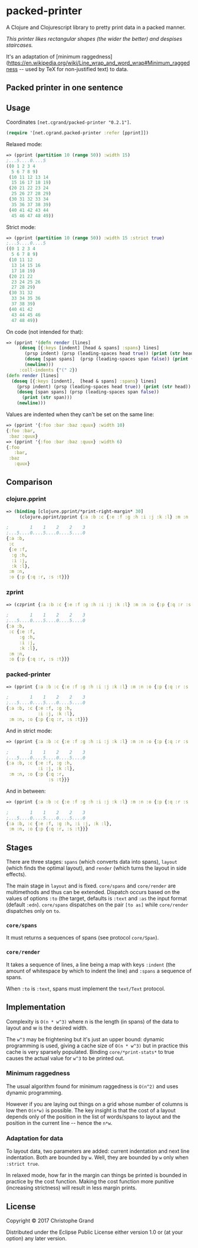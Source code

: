 # packed-printer

A Clojure and Clojurescript library to pretty print data in a packed manner.

*This printer likes rectangular shapes (the wider the better) and despises staircases.*

It's an adaptation of [minimum raggedness](https://en.wikipedia.org/wiki/Line_wrap_and_word_wrap#Minimum_raggedness -- used by TeX for non-justified text) to data.

## Packed printer in one sentence

## Usage

Coordinates `[net.cgrand/packed-printer "0.2.1"]`.

```clj
(require '[net.cgrand.packed-printer :refer [pprint]])
```

Relaxed mode:
```clj
=> (pprint (partition 10 (range 50)) :width 15)
;...5....0....5
((0 1 2 3 4
  5 6 7 8 9)
 (10 11 12 13 14
  15 16 17 18 19)
 (20 21 22 23 24
  25 26 27 28 29)
 (30 31 32 33 34
  35 36 37 38 39)
 (40 41 42 43 44
  45 46 47 48 49))
```

Strict mode:
```clj
=> (pprint (partition 10 (range 50)) :width 15 :strict true)
;...5....0....5
((0 1 2 3 4
  5 6 7 8 9)
 (10 11 12
  13 14 15 16
  17 18 19)
 (20 21 22
  23 24 25 26
  27 28 29)
 (30 31 32
  33 34 35 36
  37 38 39)
 (40 41 42
  43 44 45 46
  47 48 49))
```

On code (not intended for that):
```clj
=> (pprint '(defn render [lines]
     (doseq [{:keys [indent] [head & spans] :spans} lines]
       (prsp indent) (prsp (leading-spaces head true)) (print (str head))
       (doseq [span spans]  (prsp (leading-spaces span false)) (print (str span)))
       (newline)))
     :coll-indents {"(" 2})
(defn render [lines]
  (doseq [{:keys [indent],  [head & spans] :spans} lines]
    (prsp indent) (prsp (leading-spaces head true)) (print (str head))
    (doseq [span spans] (prsp (leading-spaces span false))
      (print (str span)))
    (newline)))
```

Values are indented when they can't be set on the same line:

```clj
=> (pprint '{:foo :bar :baz :quux} :width 10)
{:foo :bar,
 :baz :quux}
=> (pprint '{:foo :bar :baz :quux} :width 6)
{:foo
   :bar,
 :baz
   :quux}
```

## Comparison

### clojure.pprint
```clj
=> (binding [clojure.pprint/*print-right-margin* 30]
     (clojure.pprint/pprint {:a :b :c {:e :f :g :h :i :j :k :l} :m :n :o {:p {:q :r :s :t}}}))

;        1    1    2    2    3
;...5....0....5....0....5....0
{:a :b,
 :c
 {:e :f,
  :g :h,
  :i :j,
  :k :l},
 :m :n,
 :o {:p {:q :r, :s :t}}}
```

### zprint
```clj
=> (czprint {:a :b :c {:e :f :g :h :i :j :k :l} :m :n :o {:p {:q :r :s :t}}} 30 {:map {:nl-separator? true}})

;        1    1    2    2    3
;...5....0....5....0....5....0
{:a :b,
 :c {:e :f,
     :g :h,
     :i :j,
     :k :l},
 :m :n,
 :o {:p {:q :r, :s :t}}}
 ```

### packed-printer 
```clj
=> (pprint {:a :b :c {:e :f :g :h :i :j :k :l} :m :n :o {:p {:q :r :s :t}}} :width 30)

;        1    1    2    2    3
;...5....0....5....0....5....0
{:a :b, :c {:e :f, :g :h,
            :i :j, :k :l},
 :m :n, :o {:p {:q :r, :s :t}}}
```

And in strict mode:

```clj
=> (pprint {:a :b :c {:e :f :g :h :i :j :k :l} :m :n :o {:p {:q :r :s :t}}} :width 30 :strict true)

;        1    1    2    2    3
;...5....0....5....0....5....0
{:a :b, :c {:e :f, :g :h,
            :i :j, :k :l},
 :m :n, :o {:p {:q :r,
                :s :t}}}
```

And in between:

```clj
=> (pprint {:a :b :c {:e :f :g :h :i :j :k :l} :m :n :o {:p {:q :r :s :t}}} :width 30 :strict 1)

;        1    1    2    2    3
;...5....0....5....0....5....0
{:a :b, :c {:e :f, :g :h, :i :j, :k :l},
 :m :n, :o {:p {:q :r, :s :t}}}
```

## Stages

There are three stages: `spans` (which converts data into spans), `layout` (which finds the optimal layout), and `render` (which turns the layout in side effects).

The main stage in `layout` and is fixed. `core/spans` and `core/render` are multimethods and thus can be extended. Dispatch occurs based on the values of options `:to` (the target, defaults is `:text` and `:as` the input format (default `:edn`). `core/spans` dispatches on the pair `[to as]` while `core/render` dispatches only on `to`.

### `core/spans`

It must returns a sequences of spans (see protocol `core/Span`).

### `core/render`

It takes a sequence of lines, a line being a map with keys `:indent` (the amount of whitespace by which to indent the line) and `:spans` a sequence of spans.

When `:to` is `:text`, spans must implement the `text/Text` protocol. 

## Implementation

Complexity is `O(n * w^3)` where n is the length (in spans) of the data to layout and w is the desired width.

The `w^3` may be frightening but it's just an upper bound: dynamic programming is used, giving a cache size of `O(n * w^3)` but in practice this cache is very sparsely populated. Binding `core/*print-stats*` to true causes the actual value for `w^3` to be printed out.

### Minimum raggedness

The usual algorithm found for minimum raggedness is `O(n^2)` and uses dynamic programming.

However if you are laying out things on a grid whose number of columns is low then `O(n*w)` is possible. The key insight is that the cost of a layout depends only of the position in the list of words/spans to layout and the position in the current line -- hence the `n*w`.

### Adaptation for data

To layout data, two parameters are added: current indentation and next line indentation. Both are bounded by `w`. Well, they are bounded by `w` only when `:strict true`.

In relaxed mode, how far in the margin can things be printed is bounded in practice by the cost function. Making the cost function more punitive (increasing strictness) will result in less margin prints.

## License

Copyright © 2017 Christophe Grand

Distributed under the Eclipse Public License either version 1.0 or (at
your option) any later version.
